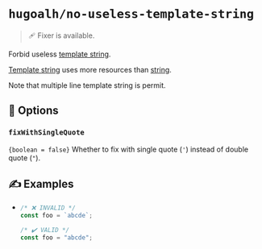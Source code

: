 # `hugoalh/no-useless-template-string`

> 🩹 Fixer is available.

Forbid useless [template string][ecmascript-template-string].

[Template string][ecmascript-template-string] uses more resources than [string][ecmascript-string].

Note that multiple line template string is permit.

## 🔧 Options

### `fixWithSingleQuote`

`{boolean = false}` Whether to fix with single quote (`'`) instead of double quote (`"`).

## ✍️ Examples

- ```ts
  /* ❌ INVALID */
  const foo = `abcde`;

  /* ✔️ VALID */
  const foo = "abcde";
  ```

[ecmascript-string]: https://developer.mozilla.org/en-US/docs/Web/JavaScript/Reference/Global_Objects/String
[ecmascript-template-string]: https://developer.mozilla.org/en-US/docs/Web/JavaScript/Reference/Template_literals

